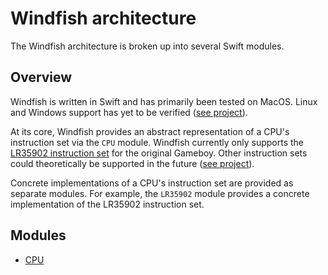 # Windfish architecture

The Windfish architecture is broken up into several Swift modules.

## Overview

Windfish is written in Swift and has primarily been tested on MacOS.
Linux and Windows support has yet to be verified ([see project](https://github.com/jverkoey/windfish/projects/5)).

At its core, Windfish provides an abstract representation of a CPU's instruction set via the `CPU` module.
Windfish currently only supports the [LR35902 instruction set](https://github.com/lmmendes/game-boy-opcodes) for the original Gameboy.
Other instruction sets could theoretically be supported in the future ([see project](https://github.com/jverkoey/windfish/projects/2)).

Concrete implementations of a CPU's instruction set are provided as separate modules.
For example, the `LR35902` module provides a concrete implementation of the LR35902 instruction set.

## Modules

- [CPU](CPU.md)

